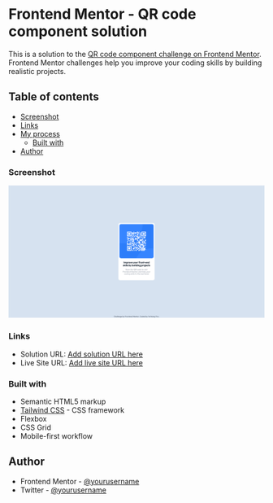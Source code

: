 # Frontend Mentor - QR code component solution

This is a solution to the [QR code component challenge on Frontend Mentor](https://www.frontendmentor.io/challenges/qr-code-component-iux_sIO_H). Frontend Mentor challenges help you improve your coding skills by building realistic projects.

## Table of contents

- [Screenshot](#screenshot)
- [Links](#links)
- [My process](#my-process)
  - [Built with](#built-with)
- [Author](#author)

### Screenshot

![](./images/screenshot.png)

### Links

- Solution URL: [Add solution URL here](https://your-solution-url.com)
- Live Site URL: [Add live site URL here](https://your-live-site-url.com)

### Built with

- Semantic HTML5 markup
- [Tailwind CSS](https://tailwindcss.com/) - CSS framework
- Flexbox
- CSS Grid
- Mobile-first workflow

## Author

- Frontend Mentor - [@yourusername](https://www.frontendmentor.io/profile/yenaingtun-dev)
- Twitter - [@yourusername](https://twitter.com/Sammy_999_)
